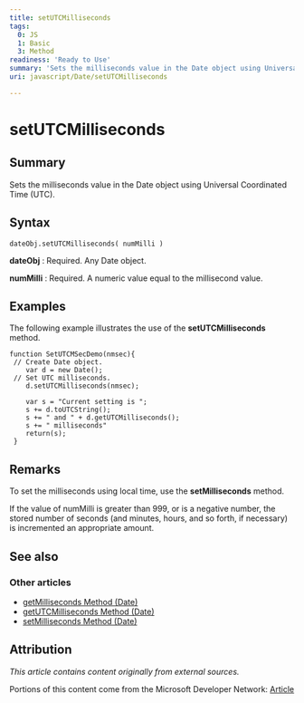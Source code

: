 ```yaml
---
title: setUTCMilliseconds
tags:
  0: JS
  1: Basic
  3: Method
readiness: 'Ready to Use'
summary: 'Sets the milliseconds value in the Date object using Universal Coordinated Time (UTC).'
uri: javascript/Date/setUTCMilliseconds

---
```

# setUTCMilliseconds

## Summary

Sets the milliseconds value in the Date object using Universal Coordinated Time (UTC).

## Syntax

    dateObj.setUTCMilliseconds( numMilli )

**dateObj**
:   Required. Any Date object.

**numMilli**
:   Required. A numeric value equal to the millisecond value.

## Examples

The following example illustrates the use of the **setUTCMilliseconds** method.

``` {.js}
function SetUTCMSecDemo(nmsec){
 // Create Date object.
    var d = new Date();
 // Set UTC milliseconds.
    d.setUTCMilliseconds(nmsec);

    var s = "Current setting is ";
    s += d.toUTCString();
    s += " and " + d.getUTCMilliseconds();
    s += " milliseconds"
    return(s);
 }
```

## Remarks

To set the milliseconds using local time, use the **setMilliseconds** method.

If the value of numMilli is greater than 999, or is a negative number, the stored number of seconds (and minutes, hours, and so forth, if necessary) is incremented an appropriate amount.

## See also

### Other articles

-   [getMilliseconds Method (Date)](/javascript/Date/getMilliseconds)
-   [getUTCMilliseconds Method (Date)](/javascript/Date/getUTCMilliseconds)
-   [setMilliseconds Method (Date)](/javascript/Date/setMilliseconds)

## Attribution

*This article contains content originally from external sources.*

Portions of this content come from the Microsoft Developer Network: [Article](http://msdn.microsoft.com/en-us/library/ie/ytffzy7a(v=vs.94).aspx)


